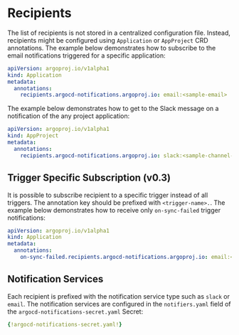 # Recipients

The list of recipients is not stored in a centralized configuration file. Instead, recipients might be configured using
`Application` or `AppProject` CRD annotations. The example below demonstrates how to subscribe to the email 
notifications triggered for a specific application:

```yaml
apiVersion: argoproj.io/v1alpha1
kind: Application
metadata:
  annotations:
    recipients.argocd-notifications.argoproj.io: email:<sample-email>
```

The example below demonstrates how to get to the Slack message on a notification of the any project application:

```yaml
apiVersion: argoproj.io/v1alpha1
kind: AppProject
metadata:
  annotations:
    recipients.argocd-notifications.argoproj.io: slack:<sample-channel-name>
```

## Trigger Specific Subscription (v0.3)

It is possible to subscribe recipient to a specific trigger instead of all triggers. The annotation key should be
prefixed with `<trigger-name>.`. The example below demonstrates how to receive only `on-sync-failed` trigger
notifications:

```yaml
apiVersion: argoproj.io/v1alpha1
kind: Application
metadata:
  annotations:
    on-sync-failed.recipients.argocd-notifications.argoproj.io: email:<sample-email>
```

## Notification Services

Each recipient is prefixed with the notification service type such as `slack` or `email`. The notification services are
configured in the `notifiers.yaml` field of the `argocd-notifications-secret.yaml` Secret:

```yaml
{!argocd-notifications-secret.yaml!}
```
